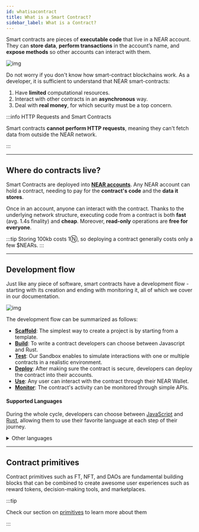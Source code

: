 ```yaml
---
id: whatisacontract
title: What is a Smart Contract?
sidebar_label: What is a Contract?
---
```


Smart contracts are pieces of **executable code** that live in a NEAR account. They can **store data**, **perform transactions** in the account’s name, and **expose methods** so other accounts can interact with them.

![img](/docs/assets/welcome-pages/contracts-landing.png)

Do not worry if you don't know how smart-contract blockchains work. As a developer, it is sufficient to understand that NEAR smart-contracts:
1. Have **limited** computational resources.
2. Interact with other contracts in an **asynchronous** way.
3. Deal with **real money**, for which security must be a top concern.

:::info HTTP Requests and Smart Contracts

Smart contracts **cannot perform HTTP requests**, meaning they can't fetch data from outside the NEAR network.

:::

---

## Where do contracts live?
Smart Contracts are deployed into [**NEAR accounts**](../../1.concepts/basics/accounts/introduction.md). Any NEAR account can hold a contract, needing to pay for the **contract's code** and the **data it stores**.

Once in an account, anyone can interact with the contract. Thanks to the underlying network structure, executing code from a contract is both **fast** (avg. 1.4s finality) and **cheap**. Moreover, **read-only** operations are **free for everyone**.

:::tip
Storing 100kb costs 1Ⓝ, so deploying a contract generally costs only a few $NEARs.
:::

---

## Development flow

Just like any piece of software, smart contracts have a development flow - starting with its creation and ending with monitoring it, all of which we cover in our documentation.

![img](/docs/assets/welcome-pages/contract-lifecycle.png)

The development flow can be summarized as follows:
- [**Scaffold**](../contracts/quickstart.md): The simplest way to create a project is by starting from a template.
- [**Build**](../contracts/welcome.md): To write a contract developers can choose between Javascript and Rust.
- [**Test**](../testing/introduction.md): Our Sandbox enables to simulate interactions with one or multiple contracts in a realistic environment.
- [**Deploy**](../deploy.md): After making sure the contract is secure, developers can deploy the contract into their accounts.
- [**Use**](https://mynearwallet.com): Any user can interact with the contract through their NEAR Wallet.
- [**Monitor**](../monitor.md): The contract's activity can be monitored through simple APIs.

#### Supported Languages
During the whole cycle, developers can choose between [JavaScript](https://www.learn-js.org/) and [Rust](https://www.rust-lang.org/), allowing them to use their favorite language at each step of their journey.

<details>

<summary> Other languages </summary>
Theoretically, you can use any language that compiles to Wasm for developing NEAR smart contract. However, in order to have a user-friendly experience we would need to provide a library that wraps around low-level runtime APIs, while also offering other high-level functionalities.

We envision that in the future, more languages will be supported and the support will be done through the effort from the wider community, not just NEAR alone.

</details>

---

## Contract primitives
Contract primitives such as FT, NFT, and DAOs are fundamental building blocks that can be combined to create awesome user experiences such as reward tokens, decision-making tools, and marketplaces.

:::tip

Check our section on [primitives](../../7.primitives/whatareprimitives.md) to learn more about them

:::
